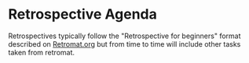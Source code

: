 # Retrospective Agenda

Retrospectives typically follow the "Retrospective for beginners" format described on [Retromat.org](https://retromat.org/blog/best-retrospective-for-beginners/) but from time to time will include other tasks taken from retromat.
